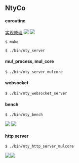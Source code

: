 ## NtyCo

#### coroutine
[实现原理](https://github.com/wangbojing/NtyCo/wiki/NtyCo%E7%9A%84%E5%AE%9E%E7%8E%B0)
![](http://bojing.wang/wp-content/uploads/2018/08/status_machine.png)
![](http://bojing.wang/wp-content/uploads/2018/08/6.1.png)


```
$ make
```


```
$ ./bin/nty_server
```

#### mul_process, mul_core
```
$ ./bin/nty_server_mulcore
```
#### websocket
```
$ ./bin/nty_websocket_server
```

#### bench
```
$ ./bin/nty_bench
```
![](http://bojing.wang/wp-content/uploads/2018/08/nty_bench_ntyco.png)
![](http://bojing.wang/wp-content/uploads/2018/08/nty_bench_nginx.png)


#### http server
```
$ ./bin/nty_http_server_mulcore
```

![](http://bojing.wang/wp-content/uploads/2018/08/ntyco_ab.png)![](http://bojing.wang/wp-content/uploads/2018/08/nginx_ab.png)

